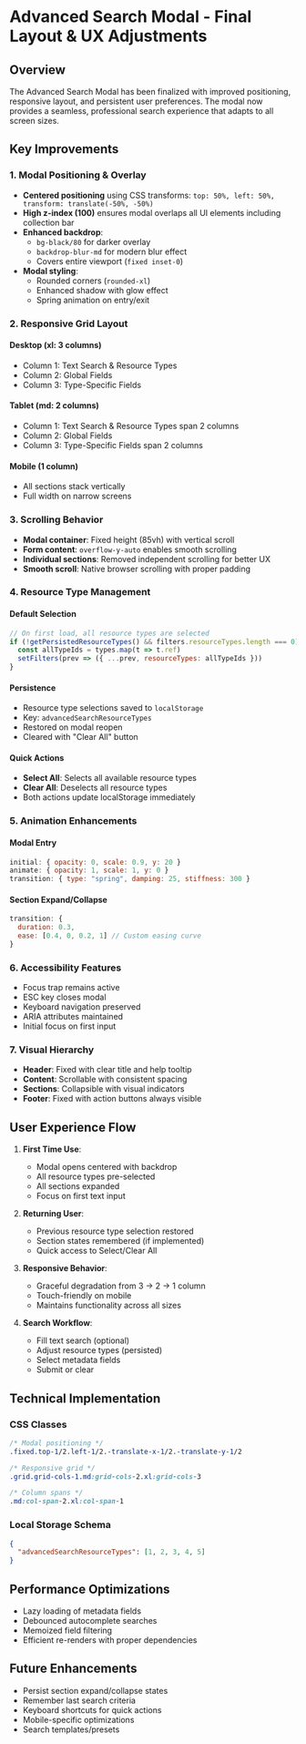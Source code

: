 # Advanced Search Modal - Final Layout & UX Adjustments

## Overview
The Advanced Search Modal has been finalized with improved positioning, responsive layout, and persistent user preferences. The modal now provides a seamless, professional search experience that adapts to all screen sizes.

## Key Improvements

### 1. Modal Positioning & Overlay
- **Centered positioning** using CSS transforms: `top: 50%, left: 50%, transform: translate(-50%, -50%)`
- **High z-index (100)** ensures modal overlaps all UI elements including collection bar
- **Enhanced backdrop**:
  - `bg-black/80` for darker overlay
  - `backdrop-blur-md` for modern blur effect
  - Covers entire viewport (`fixed inset-0`)
- **Modal styling**:
  - Rounded corners (`rounded-xl`)
  - Enhanced shadow with glow effect
  - Spring animation on entry/exit

### 2. Responsive Grid Layout

#### Desktop (xl: 3 columns)
- Column 1: Text Search & Resource Types
- Column 2: Global Fields
- Column 3: Type-Specific Fields

#### Tablet (md: 2 columns)
- Column 1: Text Search & Resource Types span 2 columns
- Column 2: Global Fields
- Column 3: Type-Specific Fields span 2 columns

#### Mobile (1 column)
- All sections stack vertically
- Full width on narrow screens

### 3. Scrolling Behavior
- **Modal container**: Fixed height (85vh) with vertical scroll
- **Form content**: `overflow-y-auto` enables smooth scrolling
- **Individual sections**: Removed independent scrolling for better UX
- **Smooth scroll**: Native browser scrolling with proper padding

### 4. Resource Type Management

#### Default Selection
```javascript
// On first load, all resource types are selected
if (!getPersistedResourceTypes() && filters.resourceTypes.length === 0) {
  const allTypeIds = types.map(t => t.ref)
  setFilters(prev => ({ ...prev, resourceTypes: allTypeIds }))
}
```

#### Persistence
- Resource type selections saved to `localStorage`
- Key: `advancedSearchResourceTypes`
- Restored on modal reopen
- Cleared with "Clear All" button

#### Quick Actions
- **Select All**: Selects all available resource types
- **Clear All**: Deselects all resource types
- Both actions update localStorage immediately

### 5. Animation Enhancements

#### Modal Entry
```javascript
initial: { opacity: 0, scale: 0.9, y: 20 }
animate: { opacity: 1, scale: 1, y: 0 }
transition: { type: "spring", damping: 25, stiffness: 300 }
```

#### Section Expand/Collapse
```javascript
transition: { 
  duration: 0.3,
  ease: [0.4, 0, 0.2, 1] // Custom easing curve
}
```

### 6. Accessibility Features
- Focus trap remains active
- ESC key closes modal
- Keyboard navigation preserved
- ARIA attributes maintained
- Initial focus on first input

### 7. Visual Hierarchy
- **Header**: Fixed with clear title and help tooltip
- **Content**: Scrollable with consistent spacing
- **Sections**: Collapsible with visual indicators
- **Footer**: Fixed with action buttons always visible

## User Experience Flow

1. **First Time Use**:
   - Modal opens centered with backdrop
   - All resource types pre-selected
   - All sections expanded
   - Focus on first text input

2. **Returning User**:
   - Previous resource type selection restored
   - Section states remembered (if implemented)
   - Quick access to Select/Clear All

3. **Responsive Behavior**:
   - Graceful degradation from 3 → 2 → 1 column
   - Touch-friendly on mobile
   - Maintains functionality across all sizes

4. **Search Workflow**:
   - Fill text search (optional)
   - Adjust resource types (persisted)
   - Select metadata fields
   - Submit or clear

## Technical Implementation

### CSS Classes
```css
/* Modal positioning */
.fixed.top-1/2.left-1/2.-translate-x-1/2.-translate-y-1/2

/* Responsive grid */
.grid.grid-cols-1.md:grid-cols-2.xl:grid-cols-3

/* Column spans */
.md:col-span-2.xl:col-span-1
```

### Local Storage Schema
```json
{
  "advancedSearchResourceTypes": [1, 2, 3, 4, 5]
}
```

## Performance Optimizations
- Lazy loading of metadata fields
- Debounced autocomplete searches
- Memoized field filtering
- Efficient re-renders with proper dependencies

## Future Enhancements
- Persist section expand/collapse states
- Remember last search criteria
- Keyboard shortcuts for quick actions
- Mobile-specific optimizations
- Search templates/presets